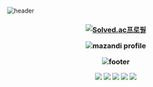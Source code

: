 ![header](https://capsule-render.vercel.app/api?type=transparent&color=212221&height=200&section=header&text=D%20A%20N%20G&fontSize=80)

<h3 align="center">

[![Solved.ac프로필](http://mazassumnida.wtf/api/v2/generate_badge?boj=dang417)](https://solved.ac/dang417)

![mazandi profile](http://mazandi.herokuapp.com/api?handle=dang417&theme=warm)

![footer](https://capsule-render.vercel.app/api?type=transparent&color=212221&height=100&section=footer&text=HI&fontSize=30)

<img src="https://img.shields.io/badge/Python-3776AB?style=flat&logo=Python&logoColor=white"/> <img src="https://img.shields.io/badge/Django-092E20?style=flat&logo=Django&logoColor=white"/> <img src="https://img.shields.io/badge/JavaScript-F7DF1E?style=flat&logo=JavaScript&logoColor=white"/> <img src="https://img.shields.io/badge/Spring-6DB33F?style=flat&logo=Spring&logoColor=white"/> <img src="https://img.shields.io/badge/Amazon AWS-232F3E?style=flat&logo=Amazon AWS&logoColor=white"/>
